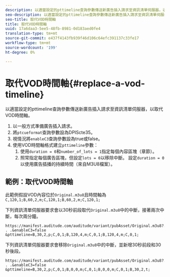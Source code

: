 ```yaml
---
description: 以適當設定的pttimeline查詢參數傳送新廣告插入請求至資訊清單伺服器，以取代VOD時間軸。
seo-description: 以適當設定的pttimeline查詢參數傳送新廣告插入請求至資訊清單伺服器，以取代VOD時間軸。
seo-title: 取代VOD時間軸
title: 取代VOD時間軸
uuid: 17a6daa3-5ee5-48fb-8981-0d183aed0fe4
translation-type: tm+mt
source-git-commit: e437f4143fb939f46d106c64efc391137c33fe17
workflow-type: tm+mt
source-wordcount: '199'
ht-degree: 0%

---
```



# 取代VOD時間軸{#replace-a-vod-timeline}

以適當設定的pttimeline查詢參數傳送新廣告插入請求至資訊清單伺服器，以取代VOD時間軸。

1. 以一般方式準備廣告插入請求。
1. 將`ptcueformat`查詢參數設為DPIScte35。
1. 視情況將`enableC3`查詢參數設為true或false。
1. 使用VOD時間軸格式建立`pttimeline`參數：
   1. 使用`duration = 0`和`number_of_lots = 1`指定每個內容區塊（章節）。
   1. 照常指定每個廣告區塊，但設定`lots = 0`以移除中斷。 設定`duration = 0`以使用廣告插播的持續時間（來自M3U8檔案）。

## 範例：取代VOD時間軸

此範例假設VOD內容位於`Original.m3u8`且時間軸為`C,120,1;B,60,2,m;C,120,1;B,60,2,m;C,120,1;`

下列資訊清單伺服器要求會以30秒前段取代`Original.m3u8`中的中斷，接著兩次中斷，每次兩分鐘。

```
https://manifest.auditude.com/auditude/variant/pubAsset/Original.m3u8?. . .&enableC3=false 
&pttimeline=B,30,2,p;C,0,1;B,120,4,m;C,0,1;B,120,4,m;C,0,1;
```

下列資訊清單伺服器要求會移除`Original.m3u8`中的中斷，並新增30秒前段和30秒後段。

```
https://manifest.auditude.com/auditude/variant/pubAsset/Original.m3u8?. . .&enableC3=false 
&pttimeline=B,30,2,p;C,0,1;B,0,0,m;C,0,1;B,0,0,m;C,0,1;B,30,2,t;
```
